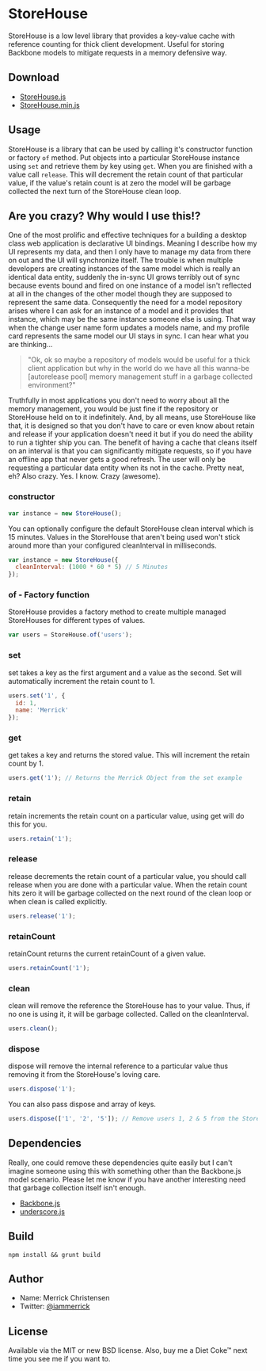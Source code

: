 # StoreHouse

StoreHouse is a low level library that provides a key-value cache with reference counting for thick client development. Useful for storing Backbone models to mitigate requests in a memory defensive way.

## Download

- [StoreHouse.js](http://raw.github.com/iammerrick/StoreHouse/master/build/StoreHouse.js)
- [StoreHouse.min.js](http://raw.github.com/iammerrick/StoreHouse/master/build/StoreHouse.min.js)

## Usage

StoreHouse is a library that can be used by calling it's constructor function or factory `of` method. Put objects into a particular StoreHouse instance using `set` and retrieve them by key using `get`. When you are finished with a value call `release`. This will decrement the retain count of that particular value, if the value's retain count is at zero the model will be garbage collected the next turn of the StoreHouse clean loop.

## Are you crazy? Why would I use this!?

One of the most prolific and effective techniques for a building a desktop class web application is declarative UI bindings. Meaning I describe how my UI represents my data, and then I only have to manage my data from there on out and the UI will synchronize itself. The trouble is when multiple developers are creating instances of the same model which is really an identical data entity, suddenly the in-sync UI grows terribly out of sync because events bound and fired on one instance of a model isn't reflected at all in the changes of the other model though they are supposed to represent the same data. Consequently the need for a model repository arises where I can ask for an instance of a model and it provides that instance, which may be the same instance someone else is using. That way when the change user name form updates a models name, and my profile card represents the same model our UI stays in sync. I can hear what you are thinking...

> "Ok, ok so maybe a repository of models would be useful for a thick client application but why in the world do we have all this wanna-be [autorelease pool] memory management stuff in a garbage collected environment?"

Truthfully in most applications you don't need to worry about all the memory management, you would be just fine if the repository or StoreHouse held on to it indefinitely. And, by all means, use StoreHouse like that, it is designed so that you don't have to care or even know about retain and release if your application doesn't need it but if you do need the ability to run a tighter ship you can. The benefit of having a cache that cleans itself on an interval is that you can significantly mitigate requests, so if you have an offline app that never gets a good refresh. The user will only be requesting a particular data entity when its not in the cache. Pretty neat, eh? Also crazy. Yes. I know. Crazy (awesome).

### constructor

```javascript
var instance = new StoreHouse();
```

You can optionally configure the default StoreHouse clean interval which is 15 minutes. Values in the StoreHouse that aren't being used won't stick around more than your configured cleanInterval in milliseconds.

```javascript
var instance = new StoreHouse({
  cleanInterval: (1000 * 60 * 5) // 5 Minutes
});
```

### of - Factory function

StoreHouse provides a factory method to create multiple managed StoreHouses for different types of values.

```javascript
var users = StoreHouse.of('users');
```

### set

set takes a key as the first argument and a value as the second. Set will automatically increment the retain count to 1.

```javascript
users.set('1', {
  id: 1,
  name: 'Merrick'
});
```

### get

get takes a key and returns the stored value. This will increment the retain count by 1.

```javascript
users.get('1'); // Returns the Merrick Object from the set example
```

### retain

retain increments the retain count on a particular value, using get will do this for you.

```javascript
users.retain('1');
```

### release

release decrements the retain count of a particular value, you should call release when you are done with a particular value. When the retain count hits zero it will be garbage collected on the next round of the clean loop or when clean is called explicitly.

```javascript
users.release('1');
```

### retainCount

retainCount returns the current retainCount of a given value.

```javascript
users.retainCount('1');
```

### clean

clean will remove the reference the StoreHouse has to your value. Thus, if no one is using it, it will be garbage collected. Called on the cleanInterval.

```javascript
users.clean();
```

### dispose

dispose will remove the internal reference to a particular value thus removing it from the StoreHouse's loving care.

```javascript
users.dispose('1');
```

You can also pass dispose and array of keys.

```javascript
users.dispose(['1', '2', '5']); // Remove users 1, 2 & 5 from the StoreHouse
```

## Dependencies

Really, one could remove these dependencies quite easily but I can't imagine someone using this with something other than the Backbone.js model scenario. Please let me know if you have another interesting need that garbage collection itself isn't enough.

- [Backbone.js](http://backbonejs.org)
- [underscore.js](http://underscorejs.org)

## Build

`npm install && grunt build`

## Author

- Name: Merrick Christensen
- Twitter: [@iammerrick](http://twitter.com/iammerrick)

## License

Available via the MIT or new BSD license. Also, buy me a Diet Coke™ next time you see me if you want to.